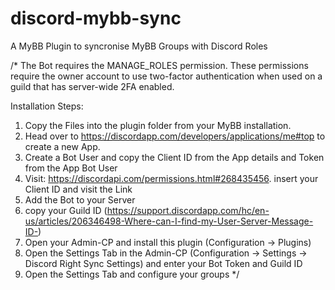 # discord-mybb-sync
A MyBB Plugin to syncronise MyBB Groups with Discord Roles


/*
The Bot requires the MANAGE_ROLES permission. 
These permissions require the owner account to use two-factor authentication 
when used on a guild that has server-wide 2FA enabled.

Installation Steps:
1. Copy the Files into the plugin folder from your MyBB installation.
2. Head over to https://discordapp.com/developers/applications/me#top to create a new App.
3. Create a Bot User and copy the Client ID from the App details and Token from the App Bot User
4. Visit: https://discordapi.com/permissions.html#268435456. insert your Client ID and visit the Link
5. Add the Bot to your Server
6. copy your Guild ID (https://support.discordapp.com/hc/en-us/articles/206346498-Where-can-I-find-my-User-Server-Message-ID-)
7. Open your Admin-CP and install this plugin (Configuration -> Plugins)
8. Open the Settings Tab in the Admin-CP (Configuration -> Settings -> Discord Right Sync Settings) and enter your Bot Token and Guild ID
9. Open the Settings Tab and configure your groups
*/
